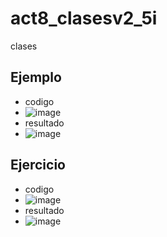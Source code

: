 # act8_clasesv2_5i
clases

## Ejemplo
- codigo
- ![image](https://github.com/user-attachments/assets/db127010-5f1f-40b2-88cb-eb2561ca03d9)
- resultado
- ![image](https://github.com/user-attachments/assets/27183873-a076-4661-9f53-2e65c476201d)

## Ejercicio
- codigo
- ![image](https://github.com/user-attachments/assets/2aaf7538-9060-466c-8020-5faf6f909cf8)
- resultado
- ![image](https://github.com/user-attachments/assets/263d1eab-d538-4191-9557-dae4fe9077d6)


